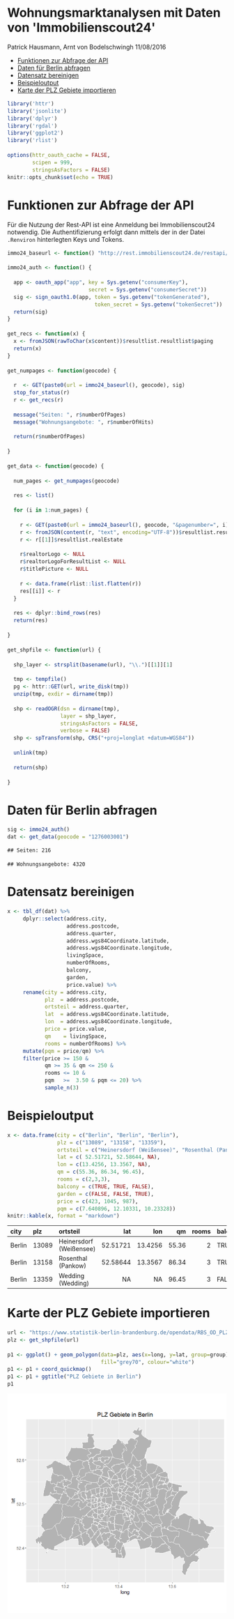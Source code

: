 Wohnungsmarktanalysen mit Daten von 'Immobilienscout24'
================
Patrick Hausmann, Arnt von Bodelschwingh
11/08/2016

-   [Funktionen zur Abfrage der API](#funktionen-zur-abfrage-der-api)
-   [Daten für Berlin abfragen](#daten-fur-berlin-abfragen)
-   [Datensatz bereinigen](#datensatz-bereinigen)
-   [Beispieloutput](#beispieloutput)
-   [Karte der PLZ Gebiete importieren](#karte-der-plz-gebiete-importieren)

``` r
library('httr')
library('jsonlite')
library('dplyr')
library('rgdal')
library('ggplot2')
library('rlist')

options(httr_oauth_cache = FALSE,
        scipen = 999,
        stringsAsFactors = FALSE)
knitr::opts_chunk$set(echo = TRUE)
```

Funktionen zur Abfrage der API
==============================

Für die Nutzung der Rest-API ist eine Anmeldung bei Immobilienscout24 notwendig. Die Authentifizierung erfolgt dann mittels der in der Datei `.Renviron` hinterlegten Keys und Tokens.

``` r
immo24_baseurl <- function() "http://rest.immobilienscout24.de/restapi/api/search/v1.0/search/region?realestatetype=apartmentrent&geocodes="

immo24_auth <- function() {

  app <- oauth_app("app", key = Sys.getenv("consumerKey"),
                          secret = Sys.getenv("consumerSecret"))
  sig <- sign_oauth1.0(app, token = Sys.getenv("tokenGenerated"),
                            token_secret = Sys.getenv("tokenSecret"))
  return(sig)
}

get_recs <- function(x) {
  x <- fromJSON(rawToChar(x$content))$resultlist.resultlist$paging
  return(x)
}

get_numpages <- function(geocode) {

  r  <- GET(paste0(url = immo24_baseurl(), geocode), sig)
  stop_for_status(r)
  r <- get_recs(r)

  message("Seiten: ", r$numberOfPages)
  message("Wohnungsangebote: ", r$numberOfHits)
  
  return(r$numberOfPages)

}

get_data <- function(geocode) {

  num_pages <- get_numpages(geocode)

  res <- list()

  for (i in 1:num_pages) {

    r <- GET(paste0(url = immo24_baseurl(), geocode, "&pagenumber=", i), sig)
    r <- fromJSON(content(r, "text", encoding="UTF-8"))$resultlist.resultlist$resultlistEntries$resultlistEntry
    r <- r[[1]]$resultlist.realEstate

    r$realtorLogo <- NULL
    r$realtorLogoForResultList <- NULL
    r$titlePicture <- NULL

    r <- data.frame(rlist::list.flatten(r))
    res[[i]] <- r
  }

  res <- dplyr::bind_rows(res)
  return(res)

}

get_shpfile <- function(url) {

  shp_layer <- strsplit(basename(url), "\\.")[[1]][1]

  tmp <- tempfile()
  pg <- httr::GET(url, write_disk(tmp))
  unzip(tmp, exdir = dirname(tmp))

  shp <- readOGR(dsn = dirname(tmp), 
                 layer = shp_layer, 
                 stringsAsFactors = FALSE, 
                 verbose = FALSE)
  shp <- spTransform(shp, CRS("+proj=longlat +datum=WGS84"))

  unlink(tmp)

  return(shp)

}
```

Daten für Berlin abfragen
=========================

``` r
sig <- immo24_auth()
dat <- get_data(geocode = "1276003001")
```

    ## Seiten: 216

    ## Wohnungsangebote: 4320

Datensatz bereinigen
====================

``` r
x <- tbl_df(dat) %>%
     dplyr::select(address.city,
                   address.postcode, 
                   address.quarter, 
                   address.wgs84Coordinate.latitude, 
                   address.wgs84Coordinate.longitude,
                   livingSpace, 
                   numberOfRooms, 
                   balcony,
                   garden,
                   price.value) %>%
     rename(city = address.city,
            plz  = address.postcode, 
            ortsteil = address.quarter, 
            lat  = address.wgs84Coordinate.latitude, 
            lon  = address.wgs84Coordinate.longitude,
            price = price.value, 
            qm    = livingSpace,
            rooms = numberOfRooms) %>%
     mutate(pqm = price/qm) %>%
     filter(price >= 150 & 
            qm >= 35 & qm <= 250 & 
            rooms <= 10 &
            pqm   >=  3.50 & pqm <= 20) %>%
            sample_n(3)
```

Beispieloutput
==============

``` r
x <- data.frame(city = c("Berlin", "Berlin", "Berlin"),
                plz = c("13089", "13158", "13359"),
                ortsteil = c("Heinersdorf (Weißensee)", "Rosenthal (Pankow)", "Wedding (Wedding)"),
                lat = c( 52.51721, 52.58644, NA),
                lon = c(13.4256, 13.3567, NA),
                qm = c(55.36, 86.34, 96.45), 
                rooms = c(2,3,3), 
                balcony = c(TRUE, TRUE, FALSE),
                garden = c(FALSE, FALSE, TRUE),
                price = c(423, 1045, 987),
                pqm = c(7.640896, 12.10331, 10.23328))
knitr::kable(x, format = "markdown")
```

<table style="width:100%;">
<colgroup>
<col width="7%" />
<col width="6%" />
<col width="23%" />
<col width="9%" />
<col width="8%" />
<col width="6%" />
<col width="6%" />
<col width="8%" />
<col width="7%" />
<col width="6%" />
<col width="10%" />
</colgroup>
<thead>
<tr class="header">
<th align="left">city</th>
<th align="left">plz</th>
<th align="left">ortsteil</th>
<th align="right">lat</th>
<th align="right">lon</th>
<th align="right">qm</th>
<th align="right">rooms</th>
<th align="left">balcony</th>
<th align="left">garden</th>
<th align="right">price</th>
<th align="right">pqm</th>
</tr>
</thead>
<tbody>
<tr class="odd">
<td align="left">Berlin</td>
<td align="left">13089</td>
<td align="left">Heinersdorf (Weißensee)</td>
<td align="right">52.51721</td>
<td align="right">13.4256</td>
<td align="right">55.36</td>
<td align="right">2</td>
<td align="left">TRUE</td>
<td align="left">FALSE</td>
<td align="right">423</td>
<td align="right">7.640896</td>
</tr>
<tr class="even">
<td align="left">Berlin</td>
<td align="left">13158</td>
<td align="left">Rosenthal (Pankow)</td>
<td align="right">52.58644</td>
<td align="right">13.3567</td>
<td align="right">86.34</td>
<td align="right">3</td>
<td align="left">TRUE</td>
<td align="left">FALSE</td>
<td align="right">1045</td>
<td align="right">12.103310</td>
</tr>
<tr class="odd">
<td align="left">Berlin</td>
<td align="left">13359</td>
<td align="left">Wedding (Wedding)</td>
<td align="right">NA</td>
<td align="right">NA</td>
<td align="right">96.45</td>
<td align="right">3</td>
<td align="left">FALSE</td>
<td align="left">TRUE</td>
<td align="right">987</td>
<td align="right">10.233280</td>
</tr>
</tbody>
</table>

Karte der PLZ Gebiete importieren
=================================

``` r
url <- "https://www.statistik-berlin-brandenburg.de/opendata/RBS_OD_PLZ_2015_12.zip"
plz <- get_shpfile(url)

p1 <- ggplot() + geom_polygon(data=plz, aes(x=long, y=lat, group=group), 
                              fill="grey70", colour="white")
p1 <- p1 + coord_quickmap()
p1 <- p1 + ggtitle("PLZ Gebiete in Berlin")
p1
```

![](index_files/figure-markdown_github/PLZ-1.png)
